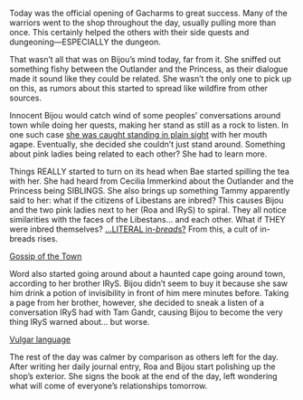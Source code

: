 Today was the official opening of Gacharms to great success. Many of the warriors went to the shop throughout the day, usually pulling more than once. This certainly helped the others with their side quests and dungeoning—ESPECIALLY the dungeon.

That wasn’t all that was on Bijou’s mind today, far from it. She sniffed out something fishy between the Outlander and the Princess, as their dialogue made it sound like they could be related. She wasn’t the only one to pick up on this, as rumors about this started to spread like wildfire from other sources.

Innocent Bijou would catch wind of some peoples’ conversations  around town while doing her quests, making her stand as still as a rock to listen. In one such case [she was caught standing in plain sight](https://youtu.be/A97SrozF36w?t=16800) with her mouth agape. Eventually, she decided she couldn’t just stand around. Something about pink ladies being related to each other? She had to learn more.

Things REALLY started to turn on its head when Bae started spilling the tea with her. She had heard from Cecilia Immerkind about the Outlander and the Princess being SIBLINGS. She also brings up something Tammy apparently said to her: what if the citizens of Libestans are inbred? This causes Bijou and the two pink ladies next to her (Roa and IRyS) to spiral. They all notice similarities with the faces of the Libestans… and each other. What if THEY were inbred themselves? […LITERAL in-*bread*s?](https://youtu.be/A97SrozF36w?t=18688) From this, a cult of in-breads rises.

[Gossip of the Town](#embed:https://youtu.be/A97SrozF36w?t=18452)

Word also started going around about a haunted cape going around town, according to her brother IRyS. Bijou didn’t seem to buy it because she saw him drink a potion of invisibility in front of him mere minutes before. Taking a page from her brother, however, she decided to sneak a listen of a conversation IRyS had with Tam Gandr, causing Bijou to become the very thing IRyS warned about… but worse.

[Vulgar language](https://youtu.be/A97SrozF36w?t=20390)

The rest of the day was calmer by comparison as others left for the day. After writing her daily journal entry, Roa and Bijou start polishing up the shop’s exterior. She signs the book at the end of the day, left wondering what will come of everyone’s relationships tomorrow.